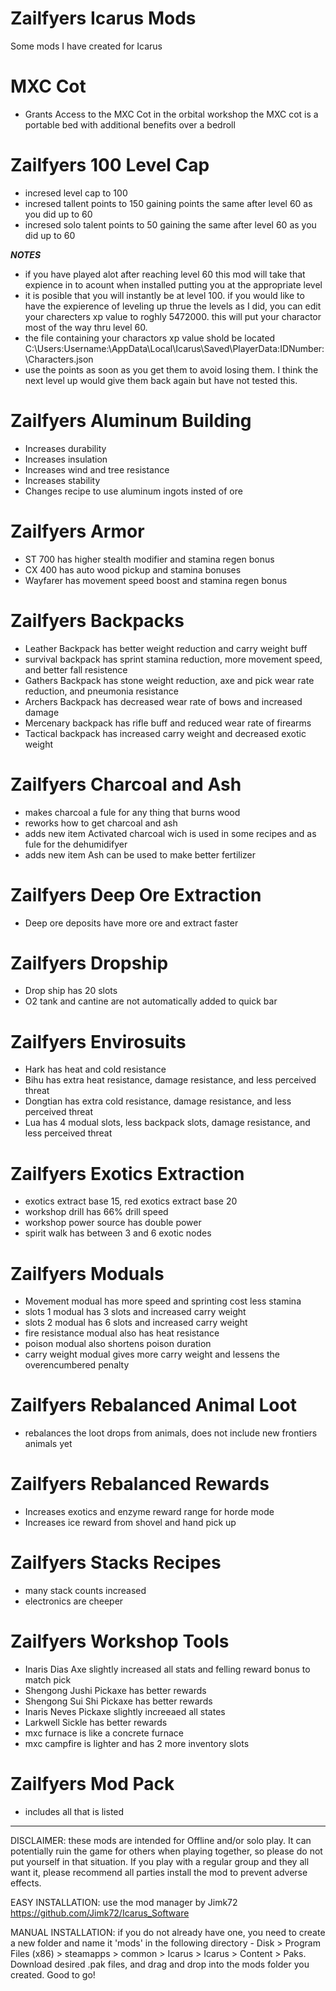 # Zailfyers Icarus Mods
Some mods I have created for Icarus

# MXC Cot
* Grants Access to the MXC Cot in the orbital workshop
	the MXC cot is a portable bed with additional benefits over a bedroll

# Zailfyers 100 Level Cap
* incresed level cap to 100
* incresed tallent points to 150 gaining points the same after level 60 as you did up to 60
* incresed solo talent points to 50 gaining the same after level 60 as you did up to 60

***NOTES***
* if you have played alot after reaching level 60 this mod will take that expience in to acount when installed putting you at the appropriate level
* it is posible that you will instantly be at level 100. if you would like to have the expierence of leveling up thrue the levels as I did, you can edit your charecters xp value to roghly 5472000. this will put your charactor most of the way thru level 60.
* the file containing your charactors xp value shold be located C:\Users\:Username:\AppData\Local\Icarus\Saved\PlayerData\:IDNumber:\Characters.json
* use the points as soon as you get them to avoid losing them. I think the next level up would give them back again but have not tested this.

# Zailfyers Aluminum Building
* Increases durability
* Increases insulation
* Increases wind and tree resistance
* Increases stability
* Changes recipe to use aluminum ingots insted of ore

# Zailfyers Armor
* ST 700 has higher stealth modifier and stamina regen bonus
* CX 400 has auto wood pickup and stamina bonuses
* Wayfarer has movement speed boost and stamina regen bonus

# Zailfyers Backpacks
* Leather Backpack has better weight reduction and carry weight buff
* survival backpack has sprint stamina reduction, more movement speed, and better fall resistence
* Gathers Backpack has stone weight reduction, axe and pick wear rate reduction, and pneumonia resistance
* Archers Backpack has decreased wear rate of bows and increased damage
* Mercenary backpack has rifle buff and reduced wear rate of firearms
* Tactical backpack has increased carry weight and decreased exotic weight

# Zailfyers Charcoal and Ash
* makes charcoal a fule for any thing that burns wood
* reworks how to get charcoal and ash
* adds new item Activated charcoal wich is used in some recipes and as fule for the dehumidifyer
* adds new item Ash can be used to make better fertilizer

# Zailfyers Deep Ore Extraction
* Deep ore deposits have more ore and extract faster

# Zailfyers Dropship
* Drop ship has 20 slots
* O2 tank and cantine are not automatically added to quick bar

# Zailfyers Envirosuits
* Hark has heat and cold resistance
* Bihu has extra heat resistance, damage resistance, and less perceived threat
* Dongtian has extra cold resistance, damage resistance, and less perceived threat
* Lua has 4 modual slots, less backpack slots, damage resistance, and less perceived threat

# Zailfyers Exotics Extraction
* exotics extract base 15, red exotics extract base 20
* workshop drill has 66% drill speed
* workshop power source has double power
* spirit walk has between 3 and 6 exotic nodes

# Zailfyers Moduals
* Movement modual has more speed and sprinting cost less stamina
* slots 1 modual has 3 slots and increased carry weight
* slots 2 modual has 6 slots and increased carry weight
* fire resistance modual also has heat resistance
* poison modual also shortens poison duration
* carry weight modual gives more carry weight and lessens the overencumbered penalty

# Zailfyers Rebalanced Animal Loot
* rebalances the loot drops from animals, does not include new frontiers animals yet

# Zailfyers Rebalanced Rewards
* Increases exotics and enzyme reward range for horde mode
* Increases ice reward from shovel and hand pick up

# Zailfyers Stacks Recipes
* many stack counts increased
* electronics are cheeper

# Zailfyers Workshop Tools
* Inaris Dias Axe slightly increased all stats and felling reward bonus to match pick
* Shengong Jushi Pickaxe has better rewards 
* Shengong Sui Shi Pickaxe has better rewards
* Inaris Neves Pickaxe slightly increeaed all states
* Larkwell Sickle has better rewards
* mxc furnace is like a concrete furnace
* mxc campfire is lighter and has 2 more inventory slots

# Zailfyers Mod Pack
* includes all that is listed

----------------------------------------------------------------------------------------------------------------------------------------------------------------------------------------------------------------------------------------------------------------------------------------------------------------------------------------------

DISCLAIMER: these mods are intended for Offline and/or solo play. It can potentially ruin the game for others when playing together, so please do not put yourself in that situation. If you play with a regular group and they all want it, please recommend all parties install the mod to prevent adverse effects.

EASY INSTALLATION: use the mod manager by Jimk72 https://github.com/Jimk72/Icarus_Software

MANUAL INSTALLATION: if you do not already have one, you need to create a new folder and name it 'mods' in the following directory - Disk > Program Files (x86) > steamapps > common > Icarus > Icarus > Content > Paks. Download desired .pak files, and drag and drop into the mods folder you created. Good to go!